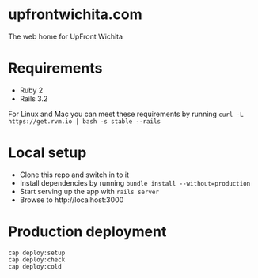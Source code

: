 # upfrontwichita.com

The web home for UpFront Wichita

# Requirements
* Ruby 2
* Rails 3.2

For Linux and Mac you can meet these requirements by running `curl -L https://get.rvm.io | bash -s stable --rails`

# Local setup
* Clone this repo and switch in to it
* Install dependencies by running `bundle install --without=production`
* Start serving up the app with `rails server`
* Browse to http://localhost:3000

# Production deployment
    cap deploy:setup
    cap deploy:check
    cap deploy:cold
